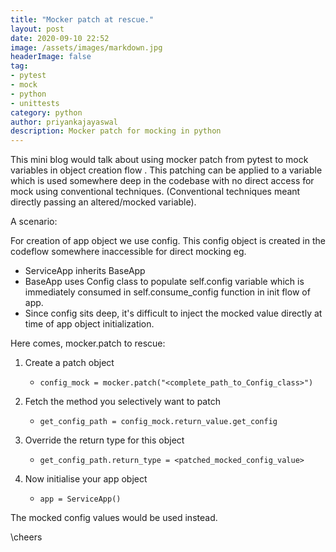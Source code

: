 ```yaml
---
title: "Mocker patch at rescue."
layout: post
date: 2020-09-10 22:52
image: /assets/images/markdown.jpg
headerImage: false
tag:
- pytest
- mock
- python
- unittests
category: python
author: priyankajayaswal
description: Mocker patch for mocking in python
---
```


This mini blog would talk about using mocker patch from pytest to mock variables in object creation flow . This patching can be applied to a variable which is used somewhere deep in the codebase with no direct access for mock using conventional techniques. (Conventional techniques meant directly passing an altered/mocked variable).

A scenario:

For creation of app object we use config. This config object is created  in the codeflow somewhere inaccessible for direct mocking eg.

- ServiceApp inherits BaseApp
- BaseApp uses Config class to populate self.config variable which is immediately consumed in self.consume_config function in init flow of app.
- Since config sits deep, it's difficult to inject the mocked value directly at time of app object initialization.

Here comes, mocker.patch to rescue:

1. Create a patch object
   - `config_mock = mocker.patch("<complete_path_to_Config_class>")`

2. Fetch the method you selectively want to patch
   - `get_config_path = config_mock.return_value.get_config`

3. Override the return type for this object 
   - `get_config_path.return_type = <patched_mocked_config_value>`

4. Now initialise your app object
   - `app = ServiceApp()`

The mocked config values would be used instead.

\cheers
